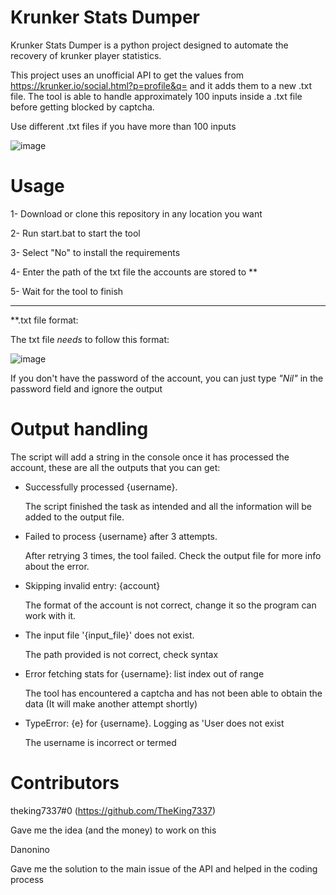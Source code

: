# Krunker Stats Dumper
Krunker Stats Dumper is a python project designed to automate the recovery of krunker player statistics.

This project uses an unofficial API to get the values from https://krunker.io/social.html?p=profile&q= and it adds them to a new .txt file. The tool is able to handle approximately 100 inputs inside a .txt file before getting blocked by captcha. 

Use different .txt files if you have more than 100 inputs

![image](https://github.com/user-attachments/assets/99fb173c-a6e9-4685-b9d1-7857910cc90d)


# Usage 

1- Download or clone this repository in any location you want

2- Run start.bat to start the tool

3- Select "No" to install the requirements

4- Enter the path of the txt file the accounts are stored to **

5- Wait for the tool to finish

-----------------------------------
**.txt file format:

The txt file *needs* to follow this format:

![image](https://github.com/user-attachments/assets/ad84785d-0ada-4be4-9b3c-d3088ced6737)

If you don't have the password of the account, you can just type *"Nil"* in the password field and ignore the output

# Output handling

The script will add a string in the console once it has processed the account, these are all the outputs that you can get:

- Successfully processed {username}.

    The script finished the task as intended and all the information will be added to the output file.

- Failed to process {username} after 3 attempts.

    After retrying 3 times, the tool failed. Check the output file for more info about the error.
  
- Skipping invalid entry: {account}
  
    The format of the account is not correct, change it so the program can work with it.

- The input file '{input_file}' does not exist.

    The path provided is not correct, check syntax

- Error fetching stats for {username}: list index out of range

    The tool has encountered a captcha and has not been able to obtain the data (It will make another attempt shortly)
  
- TypeError: {e} for {username}. Logging as 'User does not exist

    The username is incorrect or termed

# Contributors
theking7337#0 (https://github.com/TheKing7337)

Gave me the idea (and the money) to work on this

Danonino

Gave me the solution to the main issue of the API and helped in the coding process







